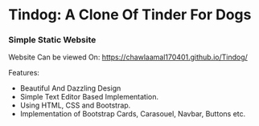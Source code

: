 # Tindog: A Clone Of Tinder For Dogs

### Simple Static Website 

Website Can be viewed On: https://chawlaamal170401.github.io/Tindog/

Features:
- Beautiful And Dazzling Design
- Simple Text Editor Based Implementation.
- Using HTML, CSS and Bootstrap.
- Implementation of Bootstrap Cards, Carasouel, Navbar, Buttons etc.
